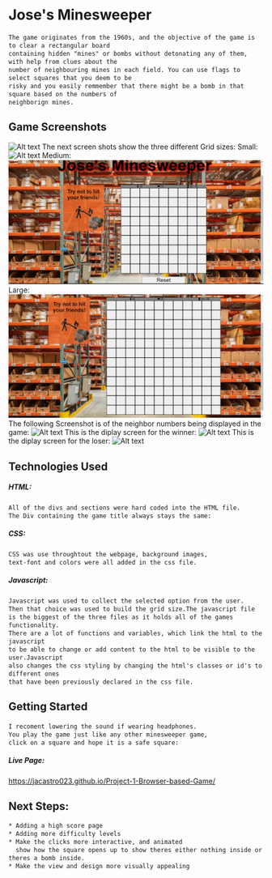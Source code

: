 # Jose's Minesweeper
    The game originates from the 1960s, and the objective of the game is to clear a rectangular board 
    containing hidden "mines" or bombs without detonating any of them, with help from clues about the 
    number of neighbouring mines in each field. You can use flags to select squares that you deem to be 
    risky and you easily remmember that there might be a bomb in that square based on the numbers of 
    neighborign mines.

## Game Screenshots
![Alt text](images/screenshots/intro.png)
The next screen shots show the three different Grid sizes:
Small:
![Alt text](images/screenshots/smallGrid.png)
Medium:
![Alt text](images/screenshots/mediumGrid.png)
Large:
![Alt text](images/screenshots/largeGrid.png)
The following Screenshot is of the neighbor numbers being displayed in the game:
![Alt text](images/screenshots/neighbornumbers.png)
This is the diplay screen for the winner:
![Alt text](images/screenshots/winScreen.png)
This is the diplay screen for the loser:
![Alt text](images/screenshots/loseScreen.png)

## Technologies Used
##### HTML:
    All of the divs and sections were hard coded into the HTML file. 
    The Div containing the game title always stays the same:
##### CSS:
    CSS was use throughtout the webpage, background images, 
    text-font and colors were all added in the css file.
##### Javascript:
    Javascript was used to collect the selected option from the user. 
    Then that choice was used to build the grid size.The javascript file 
    is the biggest of the three files as it holds all of the games functionality. 
    There are a lot of functions and variables, which link the html to the javascript 
    to be able to change or add content to the html to be visible to the user.Javascript 
    also changes the css styling by changing the html's classes or id's to different ones 
    that have been previously declared in the css file.

## Getting Started
    I recoment lowering the sound if wearing headphones.
    You play the game just like any other minesweeper game, 
    click on a square and hope it is a safe square:
##### Live Page:
https://jacastro023.github.io/Project-1-Browser-based-Game/

## Next Steps:
    * Adding a high score page
    * Adding more difficulty levels
    * Make the clicks more interactive, and animated
      show how the square opens up to show theres either nothing inside or theres a bomb inside.
    * Make the view and design more visually appealing